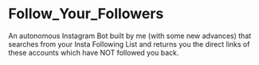 # Follow_Your_Followers
An autonomous Instagram Bot built by me (with some new advances) that searches  from your Insta Following List and returns you the direct links of these accounts which have NOT followed you back. 
